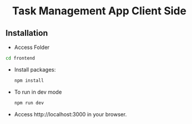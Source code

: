 <h1 align="center">Task Management App Client Side</h1>

## Installation
  - Access Folder
  ``` sh
  cd frontend
  ```
- Install packages:
  ``` sh
  npm install
  ```
- To run in dev mode
  ``` sh
  npm run dev
  ```
- Access http://localhost:3000 in your browser.